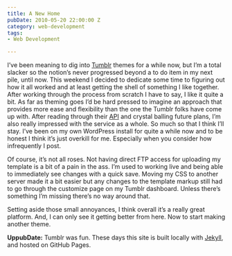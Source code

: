 ```yaml
---
title: A New Home
pubDate: 2010-05-20 22:00:00 Z
category: web-development
tags:
- Web Development

---
```


I’ve been meaning to dig into <a href="http://tumblr.com">Tumblr</a> themes for a while now, but I’m a total slacker so the notion’s never progressed beyond a to do item in my next pile, until now. This weekend I decided to dedicate some time to figuring out how it all worked and at least getting the shell of something I like together. After working through the process from scratch I have to say, I like it quite a bit. As far as theming goes I’d be hard pressed to imagine an approach that provides more ease and flexibility than the one the Tumblr folks have come up with. After reading through their <a href="http://www.tumblr.com/docs/en/api">API</a> and crystal balling future plans, I’m also really impressed with the service as a whole. So much so that I think I’ll stay. I’ve been on my own WordPress install for quite a while now and to be honest I think it’s just overkill for me. Especially when you consider how infrequently I post.

<!--more-->

Of course, it’s not all roses. Not having direct FTP access for uploading my template is a bit of a pain in the ass. I’m used to working live and being able to immediately see changes with a quick save. Moving my CSS to another server made it a bit easier but any changes to the template markup still had to go through the customize page on my Tumblr dashboard. Unless there’s something I’m missing there’s no way around that.

Setting aside those small annoyances, I think overall it’s a really great platform. And, I can only see it getting better from here. Now to start making another theme.


**UppubDate:** Tumblr was fun. These days this site is built locally with [Jekyll](http://jekyllrb.com), and hosted on GitHub Pages.

